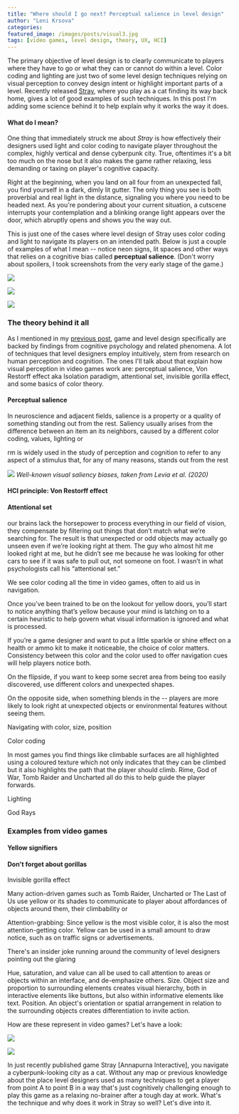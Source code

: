 ```yaml
---
title: "Where should I go next? Perceptual salience in level design"
author: "Leni Krsova"
categories: 
featured_image: /images/posts/visual3.jpg
tags: [video games, level design, theory, UX, HCI]
---
```


The primary objective of level design is to clearly communicate to players where they have to go or what they can or cannot do within a level. Color coding and lighting are just two of some level design techniques relying on visual perception to convey design intent or highlight important parts of a level. Recently released [Stray](https://store.steampowered.com/app/1332010/Stray/), where you play as a cat finding its way back home, gives a lot of good examples of such techniques. In this post I'm adding some science behind it to help explain why it works the way it does.

#### What do I mean?
One thing that immediately struck me about *Stray* is how effectively their designers used light and color coding to navigate player throughout the complex, highly vertical and dense cyberpunk city. True, oftentimes it's a bit too much on the nose but it also makes the game rather relaxing, less demanding or taxing on player's cognitive capacity. 

Right at the beginning, when you land on all four from an unexpected fall, you find yourself in a dark, dimly lit gutter. The only thing you see is both proverbial and real light in the distance, signaling you where you need to be headed next. As you're pondering about your current situation, a cutscene interrupts your contemplation and a blinking orange light appears over the door, which abruptly opens and shows you the way out.

This is just one of the cases where level design of Stray uses color coding and light to navigate its players on an intended path. Below is just a couple of examples of what I mean -- notice neon signs, lit spaces and other ways that relies on a cognitive bias called **perceptual salience**. (Don't worry about spoilers, I took screenshots from the very early stage of the game.)

![](/images/posts/visual1.jpg)

![](/images/posts/visual5.jpg)

![](/images/posts/visual3.jpg)

### The theory behind it all
As I mentioned in my [previous post](https://lenikrsova.github.io/blog/leveldesign-resources), game and level design specifically are backed by findings from cognitive psychology and related phenomena. A lot of techniques that level designers employ intuitively, stem from research on human perception and cognition. The ones I'll talk about that explain how visual perception in video games work are: perceptual salience, Von Restorff effect aka Isolation paradigm, attentional set, invisible gorilla effect, and some basics of color theory.

#### Perceptual salience
In neuroscience and adjacent fields, salience is a property or a quality of something standing out from the rest. Saliency usually arises from the difference between an item an its neighbors, caused by a different color coding, values, lighting or 

rm is widely used in the study of perception and cognition to refer to any aspect of a stimulus that, for any of many reasons, stands out from the rest

![](/images/posts/visualsaliency.PNG)
*Well-known visual saliency biases, taken from Levia et al. (2020)*

#### HCI principle: Von Restorff effect



#### Attentional set

our brains lack the horsepower to process everything in our field of vision, they compensate by filtering out things that don’t match what we’re searching for. The result is that unexpected or odd objects may actually go unseen even if we’re looking right at them. The guy who almost hit me looked right at me, but he didn’t see me because he was looking for other cars to see if it was safe to pull out, not someone on foot. I wasn’t in what psychologists call his “attentional set.”

We see color coding all the time in video games, often to aid us in navigation.

Once you’ve been trained to be on the lookout for yellow doors, you’ll start to notice anything that’s yellow because your mind is latching on to a certain heuristic to help govern what visual information is ignored and what is processed.

If you’re a game designer and want to put a little sparkle or shine effect on a health or ammo kit to make it noticeable, the choice of color matters. Consistency between this color and the color used to offer navigation cues will help players notice both.

On the flipside, if you want to keep some secret area from being too easily discovered, use different colors and unexpected shapes.

On the opposite side, when something blends in the -- players are more likely to look right at unexpected objects or environmental features without seeing them.

Navigating with color, size, position 

Color coding

In most games you find things like climbable surfaces are all highlighted using a coloured texture which not only indicates that they can be climbed but it also highlights the path that the player should climb. Rime, God of War, Tomb Raider and Uncharted all do this to help guide the player forwards. 

Lighting

God Rays

### Examples from video games

#### Yellow signifiers

#### Don't forget about gorillas

Invisible gorilla effect

Many action-driven games such as Tomb Raider, Uncharted or The Last of Us use yellow or its shades to communicate to player about affordances of objects around them, their climbability or 

Attention-grabbing: Since yellow is the most visible color, it is also the most attention-getting color. Yellow can be used in a small amount to draw notice, such as on traffic signs or advertisements.

There's an insider joke running around the community of level designers pointing out the glaring 



Hue, saturation, and value can all be used to call attention to areas or objects within an interface, and de-emphasize others.
Size. Object size and proportion to surrounding elements creates visual hierarchy, both in interactive elements like buttons, but also within informative elements like text.
Position. An object's orientation or spatial arrangement in relation to the surrounding objects creates differentiation to invite action.

How are these represent in video games? Let's have a look:

![](/images/posts/visual4.jpg)

![](/images/posts/visual6.jpg)

In just recently published game Stray [Annapurna Interactive], you navigate a cyberpunk-looking city as a cat. Without any map or previous knowledge about the place level designers used as many techniques to get a player from point A to point B in a way that's just cognitively challenging enough to play this game as a relaxing no-brainer after a tough day at work. What's the technique and why does it work in Stray so well? Let's dive into it.

